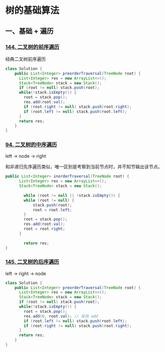 # 树的基础算法

## 一、基础 + 遍历

### [144. 二叉树的前序遍历](https://leetcode.cn/problems/binary-tree-preorder-traversal)

经典二叉树前序遍历

~~~java
class Solution {
    public List<Integer> preorderTraversal(TreeNode root) {
      List<Integer> res = new ArrayList<>();
      Stack<TreeNode> stack = new Stack();
      if (root != null) stack.push(root);
      while(!stack.isEmpty()) {
        root = stack.pop();
        res.add(root.val);
        if (root.right != null) stack.push(root.right);
        if (root.left != null) stack.push(root.left);
      }
      return res;
    }
}
~~~

### [94. 二叉树的中序遍历](https://leetcode.cn/problems/binary-tree-inorder-traversal/)

left -> node -> right

和非递归先序遍历类似，唯一区别是考察到当前节点时，并不知节输出该节点。

~~~java
public List<Integer> inorderTraversal(TreeNode root) {
      List<Integer> res = new ArrayList<>();
      Stack<TreeNode> stack = new Stack();
  		
  		while (root != null || !stack.isEmpty()) {
        while (root != null) {
          	stack.push(root);
          	root = root.left;
        }
        root = stack.pop();
        res.add(root.val);
        root = root.right;
      }
  
  		return res;
}
~~~

### [145. 二叉树的后序遍历](https://leetcode.cn/problems/binary-tree-postorder-traversal/)

left -> right -> node

~~~java
class Solution {
    public List<Integer> preorderTraversal(TreeNode root) {
      List<Integer> res = new ArrayList<>();
      Stack<TreeNode> stack = new Stack();
      if (root != null) stack.push(root);
      while(!stack.isEmpty()) {
        root = stack.pop();
        res.add(0, root.val); // 反向 add
        if (root.left != null) stack.push(root.left);
        if (root.right != null) stack.push(root.right);
      }
      return res;
    }
}
~~~

